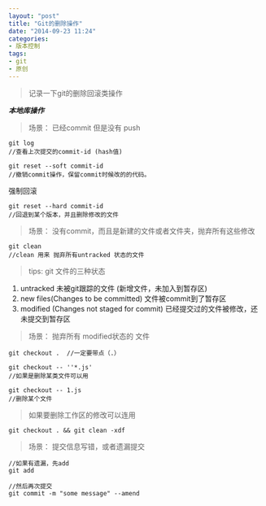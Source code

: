 ```yaml
---
layout: "post"
title: "Git的删除操作"
date: "2014-09-23 11:24"
categories:
- 版本控制
tags:
- git
- 原创
---
```


> 记录一下git的删除回滚类操作

***本地库操作***

> 场景： 已经commit 但是没有 push

```
git log
//查看上次提交的commit-id (hash值)

git reset --soft commit-id
//撤销commit操作，保留commit时候改的的代码。
```
强制回滚

```
git reset --hard commit-id
//回退到某个版本，并且删除修改的文件
```

> 场景： 没有commit，而且是新建的文件或者文件夹，抛弃所有这些修改

```
git clean
//clean 用来 抛弃所有untracked 状态的文件
```

> tips: git 文件的三种状态

 1. untracked 未被git跟踪的文件 (新增文件，未加入到暂存区)
 2. new files(Changes to be committed) 文件被commit到了暂存区
 3. modified (Changes not staged for commit) 已经提交过的文件被修改，还未提交到暂存区

> 场景： 抛弃所有 modified状态的 文件

```
git checkout .  //一定要带点（.）

git checkout -- ''*.js'
//如果是删除某类文件可以用

git checkout -- 1.js
//删除某个文件
```

> 如果要删除工作区的修改可以连用

`git checkout . && git clean -xdf`

> 场景： 提交信息写错，或者遗漏提交

```
//如果有遗漏，先add
git add

//然后再次提交
git commit -m "some message" --amend
```
